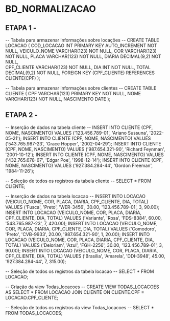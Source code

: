 # BD_NORMALIZACAO

## ETAPA 1 -
-- Tabela para armazenar informações sobre locações --
CREATE TABLE LOCACAO (
    COD_LOCACAO INT PRIMARY KEY AUTO_INCREMENT NOT NULL,
    VEICULO_NOME VARCHAR(123) NOT NULL,
    COR VARCHAR(123) NOT NULL,
    PLACA VARCHAR(123) NOT NULL,
    DIARIA DECIMAL(9,2) NOT NULL,   
    CPF_CLIENTE VARCHAR(123) NOT NULL,
    DIA INT NOT NULL,
    TOTAL DECIMAL(9,2) NOT NULL,
    FOREIGN KEY (CPF_CLIENTE) REFERENCES CLIENTE(CPF)
);

-- Tabela para armazenar informações sobre clientes --
CREATE TABLE CLIENTE (
    CPF VARCHAR(123) PRIMARY KEY NOT NULL,
    NOME VARCHAR(123) NOT NULL,
    NASCIMENTO DATE
);

## ETAPA 2 -
-- Inserção de dados na tabela cliente --
INSERT INTO CLIENTE (CPF, NOME, NASCIMENTO) VALUES ('123.456.789-01', 'Ariano Sussuna', '2022-05-21');
INSERT INTO CLIENTE (CPF, NOME, NASCIMENTO) VALUES ('543.765.987-23', 'Grace Hopper', '2002-04-29');
INSERT INTO CLIENTE (CPF, NOME, NASCIMENTO) VALUES ('987.654.321-90', 'Richard Feynman', '2001-10-12');
INSERT INTO CLIENTE (CPF, NOME, NASCIMENTO) VALUES ('432.765.678-67', 'Edgar Poe', '1998-12-14');
INSERT INTO CLIENTE (CPF, NOME, NASCIMENTO) VALUES ('927.384.284-44', 'Gordon Freeman', '1984-11-26');

-- Seleção de todos os registros da tabela cliente --
SELECT * FROM CLIENTE;

-- Inserção de dados na tabela locacao --
INSERT INTO LOCACAO (VEICULO_NOME, COR, PLACA, DIARIA, CPF_CLIENTE, DIA, TOTAL) VALUES ('Fusca', 'Preto', 'WER-3456', 30.00, '123.456.789-01', 3, 90.00);
INSERT INTO LOCACAO (VEICULO_NOME, COR, PLACA, DIARIA, CPF_CLIENTE, DIA, TOTAL) VALUES ('Variante', 'Rosa', 'FDS-8384', 60.00, '543.765.987-23', 7, 420.00);
INSERT INTO LOCACAO (VEICULO_NOME, COR, PLACA, DIARIA, CPF_CLIENTE, DIA, TOTAL) VALUES ('Comodoro', 'Preto', 'CVB-9933', 20.00, '987.654.321-90', 1, 20.00);
INSERT INTO LOCACAO (VEICULO_NOME, COR, PLACA, DIARIA, CPF_CLIENTE, DIA, TOTAL) VALUES ('Deloriam', 'Azul', 'FGH-2256', 30.00, '123.456.789-01', 3, 90.00);
INSERT INTO LOCACAO (VEICULO_NOME, COR, PLACA, DIARIA, CPF_CLIENTE, DIA, TOTAL) VALUES ('Brasilia', 'Amarela', 'DDI-3948', 45.00, '927.384.284-44', 7, 315.00);

-- Seleção de todos os registros da tabela locacao --
SELECT * FROM LOCACAO;

-- Criação da view Todas_locacoes -- 
CREATE VIEW TODAS_LOCACOES AS
    SELECT * FROM LOCACAO
    JOIN CLIENTE ON CLIENTE.CPF = LOCACAO.CPF_CLIENTE;

-- Seleção de todos os registros da view Todas_locacoes --
SELECT * FROM TODAS_LOCACOES;
